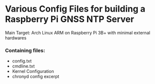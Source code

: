 Various Config Files for building a Raspberry Pi GNSS NTP Server
================================================================
Main Target: Arch Linux ARM on Raspberry Pi 3B+ with minimal external hardwares  


### Containing files:
* config.txt
* cmdline.txt
* Kernel Configuration
* chronyd config excerpt
